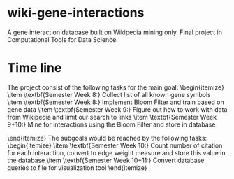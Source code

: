 # wiki-gene-interactions
A gene interaction database built on Wikipedia mining only. Final project in Computational Tools for Data Science. 


# Time line
The project consist of the following tasks for the main goal: 
\begin{itemize}
    \item \textbf{Semester Week 8:} Collect list of all known gene symbols  
    \item \textbf{Semester Week 8:} Implement Bloom Filter and train based on gene data
    \item \textbf{Semester Week 9:} Figure out how to work with data from Wikipedia and limit our search to links 
    \item \textbf{Semester Week 9+10:} Mine for interactions using the Bloom Filter and store in database 
    
\end{itemize}
The subgoals would be reached by the following tasks:
\begin{itemize}
    \item \textbf{Semester Week 10:} Count number of citation for each interaction, convert to edge weight measure and store this value in the database
    \item \textbf{Semester Week 10+11:} Convert database queries to file for visualization tool 
\end{itemize}
